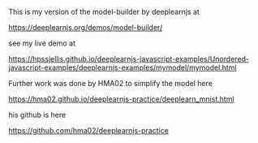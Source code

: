 This is my version of the model-builder by deeplearnjs at




https://deeplearnjs.org/demos/model-builder/

see my live demo at

https://hpssjellis.github.io/deeplearnjs-javascript-examples/Unordered-javascript-examples/deeplearnjs-examples/mymodel/mymodel.html


Further work was done by HMA02 to simplify the model here

https://hma02.github.io/deeplearnjs-practice/deeplearn_mnist.html


his github is here

https://github.com/hma02/deeplearnjs-practice


